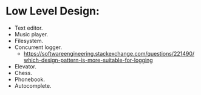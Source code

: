 # Low Level Design:
 - Text editor.
 - Music player.
 - Filesystem.
 - Concurrent logger.
   - https://softwareengineering.stackexchange.com/questions/221490/which-design-pattern-is-more-suitable-for-logging
 - Elevator.
 - Chess.
 - Phonebook.
 - Autocomplete.
